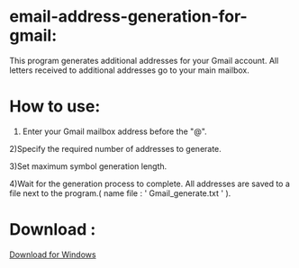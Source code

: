 # email-address-generation-for-gmail:

This program generates additional addresses for your Gmail account. All letters received to additional addresses go to your main mailbox.

# How to use:

  1) Enter your Gmail mailbox address before the "@".

  2)Specify the required number of addresses to generate.

  3)Set maximum symbol generation length.

  4)Wait for the generation process to complete. All addresses are saved to a file next to the program.( name file : '      Gmail_generate.txt ' ).

# Download :

[Download for Windows](https://github.com/loci456/email-address-generation-for-gmail-/releases/download/0.1/genGmail.exe)
